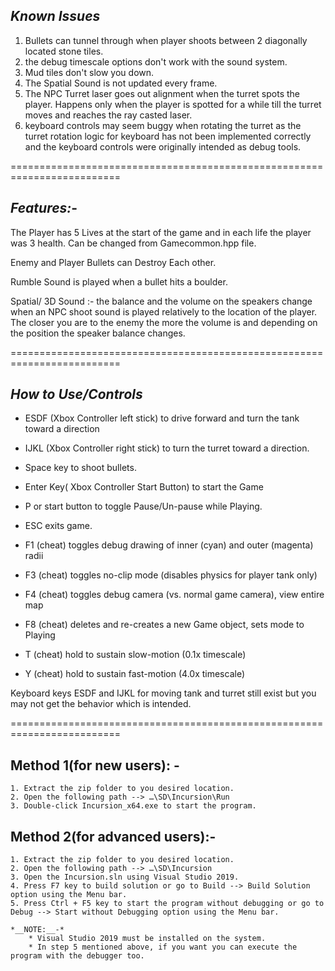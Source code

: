 *Known Issues*
---

1. Bullets can tunnel through when player shoots between 2 diagonally located stone tiles.
2. the debug timescale options don't work with the sound system.
3. Mud tiles don't slow you down.
4. The Spatial Sound is not updated every frame.
5. The NPC Turret laser goes out alignment when the turret spots the player. Happens only when the player is spotted for a while till the turret moves and reaches the ray casted laser.
6. keyboard controls may seem buggy when rotating the turret as the turret rotation logic for keyboard has not been implemented correctly and the keyboard controls were originally intended as debug tools.

=========================================================================

*Features:*-
---
The Player has 5 Lives at the start of the game and in each life the player was 3 health. Can be changed from Gamecommon.hpp file.

Enemy and Player Bullets can Destroy Each other.

Rumble Sound is played when a bullet hits a boulder.

Spatial/ 3D Sound :-  the balance and the volume on the speakers change when an NPC shoot sound is played relatively to the location of the player. The closer you are to the enemy the more the volume is and depending on the position the speaker balance changes.

=========================================================================

*How to Use/Controls*
---
- ESDF (Xbox Controller left stick) to drive forward and turn the tank toward a direction
- IJKL (Xbox Controller right stick) to turn the turret toward a direction.
- Space key to shoot bullets.
- Enter Key( Xbox Controller Start Button) to start the Game
- P or start button to toggle Pause/Un-pause while Playing.
- ESC exits game.

- F1 (cheat) toggles debug drawing of inner (cyan) and outer (magenta) radii
- F3 (cheat) toggles no-clip mode (disables physics for player tank only)
- F4 (cheat) toggles debug camera (vs. normal game camera), view entire map
- F8 (cheat) deletes and re-creates a new Game object, sets mode to Playing
- T (cheat) hold to sustain slow-motion (0.1x timescale)
- Y (cheat) hold to sustain fast-motion (4.0x timescale)

Keyboard keys ESDF and IJKL for moving tank and turret still exist but you may not get the behavior which is intended.

=========================================================================

Method 1(for new users): -
---
	1. Extract the zip folder to you desired location.
	2. Open the following path --> …\SD\Incursion\Run
	3. Double-click Incursion_x64.exe to start the program.

Method 2(for advanced users):-
---
	1. Extract the zip folder to you desired location.
	2. Open the following path --> …\SD\Incursion
	3. Open the Incursion.sln using Visual Studio 2019.
	4. Press F7 key to build solution or go to Build --> Build Solution option using the Menu bar.
	5. Press Ctrl + F5 key to start the program without debugging or go to Debug --> Start without Debugging option using the Menu bar.

	*__NOTE:__-* 	
		* Visual Studio 2019 must be installed on the system.
		* In step 5 mentioned above, if you want you can execute the program with the debugger too.
